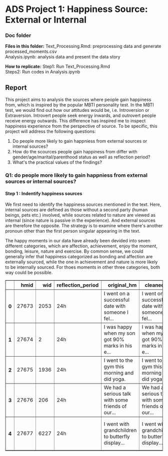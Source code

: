 # ADS Project 1: Happiness Source: External or Internal  
### Doc folder

**Files in this folder:**
Text_Processing.Rmd: preprocessing data and generate processed_moments.csv  
Analysis.ipynb: analysis data and present the data story  

**How to replicate:**
Step1: Run Text_Processing.Rmd  
Steps2: Run codes in Analysis.ipynb  

## Report  
This project aims to analysis the sources where people gain happiness from, which is inspired by the popular MBTI personality test. In the MBTI test, we would find out how our attitudes would be, i.e. Introversion or Extraversion. Introvert people seek energy inwards, and outrovert people receive energy outwards. This difference has inspired me to inspect happiness experience from the perspective of source. To be specific, this project will address the following questions:   
1. Do people more likely to gain happniess from external sources or internal sources?  
2. How do the scources people gain happiness from differ with gender/age/marital/parenthood status as well as reflection period?  
3. What's the practical values of the findings?  

### Q1: do people more likely to gain happniess from external sources or internal sources?
#### Step 1 : Indentify happiness sources
We first need to identify the happiness sources mentioned in the text. Here, internal sources are defined as those without a second party (human beings, pets etc.) involved, while sources related to nature are viewed as internal (since nature is passive in the experience). And external sources are therefore the opposite. The strategy is to examine where there's another pronoun other than the first person singular appearing in the text.

The happy moments in our data have already been devided into seven different categories, which are affection, achievement, enjoy the moment, bonding, leisure, nature and exercise. By common sense, we could generally infer that happiness categorized as bonding and affection are externally sourced, while the one in achievement and nature is more likely to be internally sourced. For thoes moments in other three categories, both way could be possible. 

<div>
<style scoped>
    .dataframe tbody tr th:only-of-type {
        vertical-align: middle;
    }

    .dataframe tbody tr th {
        vertical-align: top;
    }

    .dataframe thead th {
        text-align: right;
    }
</style>
<table border="1" class="dataframe">
  <thead>
    <tr style="text-align: right;">
      <th></th>
      <th>hmid</th>
      <th>wid</th>
      <th>reflection_period</th>
      <th>original_hm</th>
      <th>cleaned_hm</th>
      <th>modified</th>
      <th>num_sentence</th>
      <th>ground_truth_category</th>
      <th>predicted_category</th>
      <th>id</th>
      <th>text</th>
      <th>source</th>
    </tr>
  </thead>
  <tbody>
    <tr>
      <th>0</th>
      <td>27673</td>
      <td>2053</td>
      <td>24h</td>
      <td>I went on a successful date with someone I fel...</td>
      <td>I went on a successful date with someone I fel...</td>
      <td>True</td>
      <td>1</td>
      <td>NaN</td>
      <td>affection</td>
      <td>1</td>
      <td>connected date successfully sympathy</td>
      <td>external</td>
    </tr>
    <tr>
      <th>1</th>
      <td>27674</td>
      <td>2</td>
      <td>24h</td>
      <td>I was happy when my son got 90% marks in his e...</td>
      <td>I was happy when my son got 90% marks in his e...</td>
      <td>True</td>
      <td>1</td>
      <td>NaN</td>
      <td>affection</td>
      <td>2</td>
      <td>examination marks son</td>
      <td>external</td>
    </tr>
    <tr>
      <th>2</th>
      <td>27675</td>
      <td>1936</td>
      <td>24h</td>
      <td>I went to the gym this morning and did yoga.</td>
      <td>I went to the gym this morning and did yoga.</td>
      <td>True</td>
      <td>1</td>
      <td>NaN</td>
      <td>exercise</td>
      <td>3</td>
      <td>gym morning yoga</td>
      <td>internal</td>
    </tr>
    <tr>
      <th>3</th>
      <td>27676</td>
      <td>206</td>
      <td>24h</td>
      <td>We had a serious talk with some friends of our...</td>
      <td>We had a serious talk with some friends of our...</td>
      <td>True</td>
      <td>2</td>
      <td>bonding</td>
      <td>bonding</td>
      <td>4</td>
      <td>evening flaky friend hang talked understood</td>
      <td>external</td>
    </tr>
    <tr>
      <th>4</th>
      <td>27677</td>
      <td>6227</td>
      <td>24h</td>
      <td>I went with grandchildren to butterfly display...</td>
      <td>I went with grandchildren to butterfly display...</td>
      <td>True</td>
      <td>1</td>
      <td>NaN</td>
      <td>affection</td>
      <td>5</td>
      <td>butterfly conservatory crohn display grandchil...</td>
      <td>internal</td>
    </tr>
  </tbody>
</table>
</div>